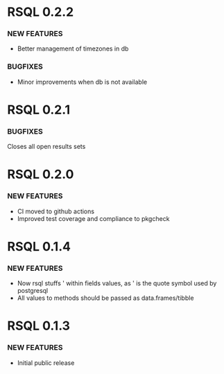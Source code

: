 RSQL 0.2.2
============
### NEW FEATURES
- Better management of timezones in db
### BUGFIXES
- Minor improvements when db is not available

RSQL 0.2.1
============
### BUGFIXES

Closes all open results sets

RSQL 0.2.0
============

### NEW FEATURES

- CI moved to github actions
- Improved test coverage and compliance to pkgcheck 

RSQL 0.1.4
============

### NEW FEATURES

- Now rsql stuffs ' within fields values, as ' is the quote symbol used by postgresql
- All values to methods should be passed as data.frames/tibble

RSQL 0.1.3
============

### NEW FEATURES

* Initial public release

